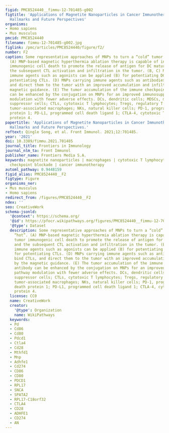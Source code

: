 ```yaml
---
figid: PMC8524440__fimmu-12-701485-g002
figtitle: 'Applications of Magnetite Nanoparticles in Cancer Immunotherapies: Present
  Hallmarks and Future Perspectives'
organisms:
- Homo sapiens
- Mus musculus
pmcid: PMC8524440
filename: fimmu-12-701485-g002.jpg
figlink: /pmc/articles/PMC8524440/figure/f2/
number: F2
caption: Some representative approaches of MNPs to turn a “cold” tumor into “hot”.
  (A) MNP-based magnetic hyperthermia ablation therapy is capable of inducing tumor
  immunogenic cell death to promote the release of antigen for DC maturation, and
  the subsequent CTL activation and infiltration in the tumor. (B, C) MNPs carrying
  immune agents such as agonists can be applied (B) for potentiating DCs or (C) for
  potentiating CTLs. (D) MNPs carrying immune agents such as antibodies can bind CTLs,
  and direct them to the tumor with an improved accumulation and infiltration by the
  magnetic guidance. (E) The tumor accumulation of the immune checkpoint antibody
  can be enhanced by the conjugation on MNPs for an improved immunosuppressive pathway
  modulation with fewer adverse effects. DCs, dendritic cells; MDSCs, myeloid-derived
  suppressor cells; CTLs, cytotoxic T lymphocytes; Tregs, regulatory T cells; TAM,
  tumor-associated macrophages; NKs, natural killer cells; PD-1, programmed cell death
  protein 1; PD-L1, programmed cell death ligand 1; CTLA-4, cytotoxic T lymphocyte-associated
  protein 4.
papertitle: 'Applications of Magnetite Nanoparticles in Cancer Immunotherapies: Present
  Hallmarks and Future Perspectives.'
reftext: Qingle Song, et al. Front Immunol. 2021;12:701485.
year: '2021'
doi: 10.3389/fimmu.2021.701485
journal_title: Frontiers in Immunology
journal_nlm_ta: Front Immunol
publisher_name: Frontiers Media S.A.
keywords: magnetite nanoparticles | macrophages | cytotoxic T lymphocytes | immune
  checkpoint blockade | cancer immunotherapy
automl_pathway: 0.9448159
figid_alias: PMC8524440__F2
figtype: Figure
organisms_ner:
- Mus musculus
- Homo sapiens
redirect_from: /figures/PMC8524440__F2
ndex: ''
seo: CreativeWork
schema-jsonld:
  '@context': https://schema.org/
  '@id': https://pfocr.wikipathways.org/figures/PMC8524440__fimmu-12-701485-g002.html
  '@type': Dataset
  description: Some representative approaches of MNPs to turn a “cold” tumor into
    “hot”. (A) MNP-based magnetic hyperthermia ablation therapy is capable of inducing
    tumor immunogenic cell death to promote the release of antigen for DC maturation,
    and the subsequent CTL activation and infiltration in the tumor. (B, C) MNPs carrying
    immune agents such as agonists can be applied (B) for potentiating DCs or (C)
    for potentiating CTLs. (D) MNPs carrying immune agents such as antibodies can
    bind CTLs, and direct them to the tumor with an improved accumulation and infiltration
    by the magnetic guidance. (E) The tumor accumulation of the immune checkpoint
    antibody can be enhanced by the conjugation on MNPs for an improved immunosuppressive
    pathway modulation with fewer adverse effects. DCs, dendritic cells; MDSCs, myeloid-derived
    suppressor cells; CTLs, cytotoxic T lymphocytes; Tregs, regulatory T cells; TAM,
    tumor-associated macrophages; NKs, natural killer cells; PD-1, programmed cell
    death protein 1; PD-L1, programmed cell death ligand 1; CTLA-4, cytotoxic T lymphocyte-associated
    protein 4.
  license: CC0
  name: CreativeWork
  creator:
    '@type': Organization
    name: WikiPathways
  keywords:
  - Pd
  - Cd86
  - Cd80
  - Pdcd1
  - Ctla4
  - Cd28
  - Mthfd1
  - Mnp
  - Adhfe1
  - Cd274
  - CD86
  - CD80
  - PDCD1
  - RPL17
  - SNCA
  - SPATA2
  - RPL17-C18orf32
  - CTLA4
  - CD28
  - ADHFE1
  - CD274
  - AN
---
```

